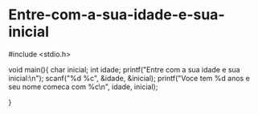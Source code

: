 # Entre-com-a-sua-idade-e-sua-inicial

#include <stdio.h>

void main(){
	char inicial;
	int idade;
	printf("Entre com a sua idade e sua inicial:\n");
	scanf("%d %c", &idade, &inicial);
	printf("Voce tem %d anos e seu nome comeca com %c\n", idade, inicial);
	
}
